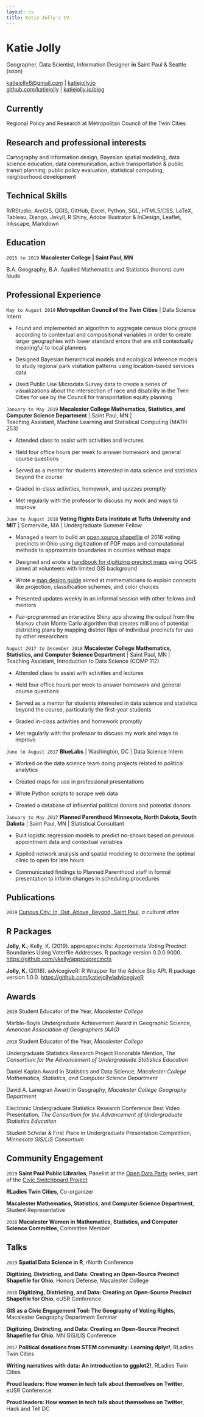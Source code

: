 ```yaml
---
layout: cv
title: Katie Jolly's CV
---
```

# Katie Jolly

Geographer, Data Scientist, Information Designer **in** Saint Paul & Seattle (soon)

<div id="webaddress">
<a href="mailto:katiejolly6@gmail.com">katiejolly6@gmail.com</a>
| <a href="http://www.katiejolly.io">katiejolly.io</a> <br> <a href="https://github.com/katiejolly">github.com/katiejolly</a> | <a href="http://www.katiejolly.io/blog">katiejolly.io/blog</a>
</div>


## Currently

Regional Policy and Research at Metropolitan Council of the Twin Cities



## Research and professional interests

Cartography and information design, Bayesian spatial modeling, data science education, data communication, active transportation & public transit planning, public policy evaluation, statistical computing, neighborhood development

## Technical Skills

R/RStudio, ArcGIS, QGIS, GitHub, Excel, Python, SQL, HTML5/CSS, LaTeX, Tableau,
Django, Jekyll, R Shiny, Adobe Illustrator & InDesign, Leaflet, Inkscape, Markdown


## Education

`2015 to 2019`
**Macalester College | Saint Paul, MN**

B.A. Geography, B.A. Applied Mathematics and Statistics (honors) *cum laude*

## Professional Experience

`May to August 2019`
**Metropolitan Council of the Twin Cities** | Data Science Intern

* Found and implemented an algorithm to aggregate census block groups according to contextual and compositional variables in order to create larger geographies with lower standard errors that are still contextually meaningful to local planners

* Designed Bayesian hierarchical models and ecological inference models to study regional park visitation patterns using location-based services data

* Used Public Use Microdata Survey data to create a series of visualizations about the intersection of race and disability in the Twin Cities for use by the Council for transportation equity planning

`January to May 2019`
**Macalester College Mathematics, Statistics, and Computer Science Department** | Saint Paul, MN |<br>Teaching Assistant, Machine Learning and Statistical Computing (MATH 253)

* Attended class to assist with activities and lectures

* Held four office hours per week to answer homework and general course questions

* Served as a mentor for students interested in data science and statistics beyond the course

* Graded in-class activities, homework, and quizzes promptly

* Met regularly with the professor to discuss my work and ways to improve

`June to August 2018`
**Voting Rights Data Institute at Tufts University and MIT** | Somerville, MA | Undergraduate Summer Fellow

* Managed a team to build an [open source shapefile](https://github.com/mggg/ohio-precincts) of 2016 voting precincts in
Ohio using digitization of PDF maps and computational methods to approximate
boundaries in counties without maps

* Designed and wrote a [handbook for digitizing precinct maps](https://www.katiejolly.io/pdf/digitizing_guide.pdf) using QGIS aimed at volunteers with limited GIS background

* Wrote a [map design guide](https://www.katiejolly.io/pdf/VRDI%20Map%20Guide.pdf) aimed at mathematicians to explain concepts like projection, classification schemes, and color choices

* Presented updates weekly in an informal session with other fellows and mentors

* Pair-programmed an interactive Shiny app showing the output from the Markov chain Monte Carlo algorithm that creates millions of potential districting plans by mapping district flips of individual precincts for use by other researchers

`August 2017 to December 2018`
**Macalester College Mathematics, Statistics, and Computer Science Department** | Saint Paul, MN |<br> Teaching Assistant, Introduction to Data Science (COMP 112)

* Attended class to assist with activities and lectures

* Held four office hours per week to answer homework and general course questions

* Served as a mentor for students interested in data science and statistics beyond the course, particularly the first-year students

* Graded in-class activities and homework promptly

* Met regularly with the professor to discuss my work and ways to improve

`June to August 2017`
**BlueLabs** | Washington, DC | Data Science Intern

* Worked on the data science team doing projects related to political analytics

* Created maps for use in professional presentations

* Wrote Python scripts to scrape web data

* Created a database of influential political donors and potential donors

`January to May 2017`
**Planned Parenthood Minnesota, North Dakota, South Dakota** | Saint Paul, MN | Statistical Consultant

* Built logistic regression models to predict no-shows based on previous appointment data and contextual variables

* Applied network analysis and spatial modeling to determine the optimal clinic to open for late hours

* Communicated findings to Planned Parenthood staff in formal presentation to inform changes in scheduling procedures

## Publications

`2019`
[Curious City: In, Out, Above, Beyond, Saint Paul](https://issuu.com/maccarto/docs/curiouscity), *a cultural atlas*

## R Packages

**Jolly, K.**; Kelly, K. (2019). approxprecincts: Approximate Voting Precinct Boundaries Using Voterfile Addresses. R package version 0.0.0.9000. https://github.com/ykelly/approxprecincts

**Jolly, K.** (2018). advicegiveR: R Wrapper for the Advice Slip API. R package version 1.0.0. https://github.com/katiejolly/advicegiveR


## Awards

`2019`
Student Educator of the Year, *Macalester College*

Marble-Boyle Undergraduate Achievement Award in Geographic Science, *American Association of Geographers (AAG)*

`2018`
Student Educator of the Year, *Macalester College*

Undergraduate Statistics Research Project Honorable Mention, *The Consortium for the Advancement of Undergraduate Statistics Education*

Daniel Kaplan Award in Statistics and Data Science, *Macalester College Mathematics, Statistics, and Computer Science Department*

David A. Lanegran Award in Geography, *Macalester College Geography Department*

Electronic Undergraduate Statistics Research Conference Best Video Presentation, *The Consortium for the Advancement of Undergraduate Statistics Education*

Student Scholar & First Place in Undergraduate Presentation Competition, *Minnesota GIS/LIS Consortium*


## Community Engagement

`2019`
**Saint Paul Public Libraries**, Panelist at the [Open Data Party](https://sppl.bibliocommons.com/events/5ce847c82e1cc62600792065) series, part of the [Civic Switchboard Project](https://civic-switchboard.github.io/)

**RLadies Twin Cities**, Co-organizer

**Macalester Mathematics, Statistics, and Computer Science Department**, Student Representative

`2018`
**Macalester Women in Mathematics, Statistics, and Computer Science Committee**, Committee Member


## Talks

`2019`
**Spatial Data Science in R**, rNorth Conference

**Digitizing, Districting, and Data: Creating an Open-Source Precinct
Shapefile for Ohio**, Honors Defense, Macalester College

`2018`
**Digitizing, Districting, and Data: Creating an Open-Source Precinct
Shapefile for Ohio**, eUSR Conference

**GIS as a Civic Engagement Tool: The Geography of Voting Rights**, Macalester Geography Department Seminar

**Digitizing, Districting, and Data: Creating an Open-Source Precinct
Shapefile for Ohio**, MN GIS/LIS Conference

`2017`
**Political donations from STEM community: Learning dplyr!**, RLadies Twin Cities

**Writing narratives with data: An introduction to ggplot2!**, RLadies Twin Cities

**Proud leaders: How women in tech talk about themselves on Twitter**, eUSR Conference

**Proud leaders: How women in tech talk about themselves on Twitter**, Hack and Tell DC
